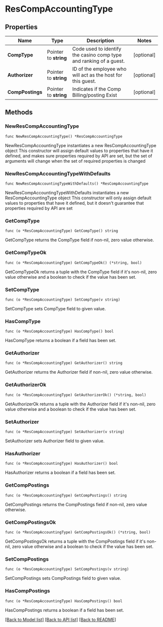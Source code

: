 # ResCompAccountingType

## Properties

Name | Type | Description | Notes
------------ | ------------- | ------------- | -------------
**CompType** | Pointer to **string** | Code used to identify the casino comp type and ranking of a guest. | [optional] 
**Authorizer** | Pointer to **string** | ID of the employee who will act as the host for this guest. | [optional] 
**CompPostings** | Pointer to **string** | Indicates if the Comp Billing/posting Exist | [optional] 

## Methods

### NewResCompAccountingType

`func NewResCompAccountingType() *ResCompAccountingType`

NewResCompAccountingType instantiates a new ResCompAccountingType object
This constructor will assign default values to properties that have it defined,
and makes sure properties required by API are set, but the set of arguments
will change when the set of required properties is changed

### NewResCompAccountingTypeWithDefaults

`func NewResCompAccountingTypeWithDefaults() *ResCompAccountingType`

NewResCompAccountingTypeWithDefaults instantiates a new ResCompAccountingType object
This constructor will only assign default values to properties that have it defined,
but it doesn't guarantee that properties required by API are set

### GetCompType

`func (o *ResCompAccountingType) GetCompType() string`

GetCompType returns the CompType field if non-nil, zero value otherwise.

### GetCompTypeOk

`func (o *ResCompAccountingType) GetCompTypeOk() (*string, bool)`

GetCompTypeOk returns a tuple with the CompType field if it's non-nil, zero value otherwise
and a boolean to check if the value has been set.

### SetCompType

`func (o *ResCompAccountingType) SetCompType(v string)`

SetCompType sets CompType field to given value.

### HasCompType

`func (o *ResCompAccountingType) HasCompType() bool`

HasCompType returns a boolean if a field has been set.

### GetAuthorizer

`func (o *ResCompAccountingType) GetAuthorizer() string`

GetAuthorizer returns the Authorizer field if non-nil, zero value otherwise.

### GetAuthorizerOk

`func (o *ResCompAccountingType) GetAuthorizerOk() (*string, bool)`

GetAuthorizerOk returns a tuple with the Authorizer field if it's non-nil, zero value otherwise
and a boolean to check if the value has been set.

### SetAuthorizer

`func (o *ResCompAccountingType) SetAuthorizer(v string)`

SetAuthorizer sets Authorizer field to given value.

### HasAuthorizer

`func (o *ResCompAccountingType) HasAuthorizer() bool`

HasAuthorizer returns a boolean if a field has been set.

### GetCompPostings

`func (o *ResCompAccountingType) GetCompPostings() string`

GetCompPostings returns the CompPostings field if non-nil, zero value otherwise.

### GetCompPostingsOk

`func (o *ResCompAccountingType) GetCompPostingsOk() (*string, bool)`

GetCompPostingsOk returns a tuple with the CompPostings field if it's non-nil, zero value otherwise
and a boolean to check if the value has been set.

### SetCompPostings

`func (o *ResCompAccountingType) SetCompPostings(v string)`

SetCompPostings sets CompPostings field to given value.

### HasCompPostings

`func (o *ResCompAccountingType) HasCompPostings() bool`

HasCompPostings returns a boolean if a field has been set.


[[Back to Model list]](../README.md#documentation-for-models) [[Back to API list]](../README.md#documentation-for-api-endpoints) [[Back to README]](../README.md)


